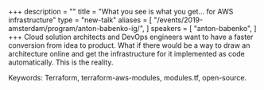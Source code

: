 +++
description = ""
title = "What you see is what you get… for AWS infrastructure"
type = "new-talk"
aliases = [
        "/events/2019-amsterdam/program/anton-babenko-ig/",
]
speakers = [
        "anton-babenko",
]
+++
Cloud solution architects and DevOps engineers want to have a faster conversion from idea to product. What if there would be a way to draw an architecture online and get the infrastructure for it implemented as code automatically. This is the reality.

Keywords: Terraform, terraform-aws-modules, modules.tf, open-source.
